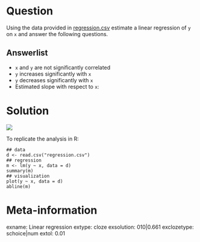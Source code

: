 

Question
========
Using the data provided in [regression.csv](regression.csv) estimate a linear regression of
`y` on `x` and answer the following questions.

Answerlist
----------
* `x` and `y` are not significantly correlated
* `y` increases significantly with `x`
* `y` decreases significantly with `x`
* Estimated slope with respect to `x`:

Solution
========

![](scatterplot-1.svg)

To replicate the analysis in R:
```
## data
d <- read.csv("regression.csv")
## regression
m <- lm(y ~ x, data = d)
summary(m)
## visualization
plot(y ~ x, data = d)
abline(m)
```

Meta-information
================
exname: Linear regression
extype: cloze
exsolution: 010|0.661
exclozetype: schoice|num
extol: 0.01
